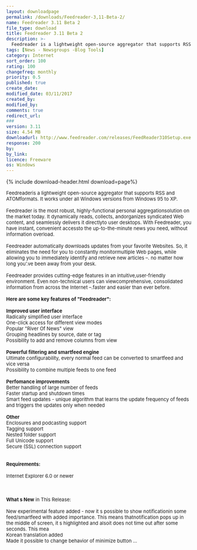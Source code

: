 ```yaml
---
layout: downloadpage
permalink: /downloads/Feedreader-3,11-Beta-2/
name: Feedreader 3.11 Beta 2
file_type: download
title: Feedreader 3.11 Beta 2
description: >-
  Feedreader is a lightweight open-source aggregator that supports RSS and ATOM formats
tags: [News - Newsgroups -Blog Tools]
category: Internet
sort_order: 100
rating: 100
changefreq: monthly
priority: 0.5
published: true
create_date: 
modified_date: 03/11/2017
created_by: 
modified_by: 
comments: true
redirect_url: 
### 
version: 3.11 
size: 4.54 MB
downloadurl: http://www.feedreader.com/releases/FeedReader310Setup.exe
response: 200
by: 
by_link: 
licence: Freeware
os: Windows
---
```


{% include download-header.html download=page%}

<p style="fix-download-text !important">
<p><font size="2">Feedreaderis a lightweight open-source aggregator that supports RSS and ATOMformats. It works under all Windows versions from Windows 95 to XP.<br />
<br />
Feedreader is the most robust, highly-functional personal aggregationsolution on the market today. It dynamically reads, collects, andorganizes syndicated Web content, and seamlessly delivers it directlyto user desktops. With Feedreader, you have instant, convenient accessto the up-to-the-minute news you need, without information overload. <br />
<br />
Feedreader automatically downloads updates from your favorite Websites. So, it eliminates the need for you to constantly monitormultiple Web pages, while allowing you to immediately identify and retrieve new articles –. no matter how long you’.ve been away from your desk. <br />
<br />
Feedreader provides cutting-edge features in an intuitive,user-friendly environment. Even non-technical users can viewcomprehensive, consolidated information from across the Internet –.faster and easier than ever before.<br />
<br />
<span><strong>Here are some key features of "Feedreader":</strong></span><br />
<br />
<strong>Improved user interface</strong><br />
Radically simplified user interface <br />
One-click access for different view modes <br />
Popular "River Of News" view <br />
Grouping headlines by source, date or tag <br />
Possibility to add and remove columns from view <br />
<br />
<strong>Powerful filtering and smartfeed engine</strong><br />
Ultimate configurability, every normal feed can be converted to smartfeed and vice versa <br />
Possibility to combine multiple feeds to one feed <br />
<br />
<strong>Perfomance improvements</strong><br />
Better handling of large number of feeds <br />
Faster startup and shutdown times <br />
Smart feed updates - unique algorithm that learns the update frequency of feeds and triggers the updates only when needed <br />
<br />
<strong>Other</strong><br />
Enclosures and podcasting support <br />
Tagging support <br />
Nested folder support <br />
Full Unicode support <br />
Secure (SSL) connection support <br />
<br />
<br />
<span><strong>Requirements:</strong></span><br />
<br />
Internet Explorer 6.0 or newer<br />
</font></p>
<div class="celltext_big"><br />
<br />
<font size="2"><strong>What s New</strong> in This Release:<br />
<br />
New experimental feature added - now it s possible to show notificationin some feed/smartfeed with added importance. This means thatnotification pops up in the middle of screen, it s highlighted and alsoit does not time out after some seconds. This mea <br />
Korean translation added <br />
Made it possible to change behavior of minimize button ...</font></div></p>

